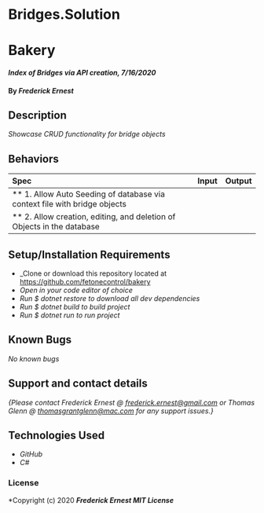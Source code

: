 # Bridges.Solution
# Bakery

#### _Index of Bridges via API creation, 7/16/2020_

#### By _**Frederick Ernest**_

## Description

_Showcase CRUD functionality for bridge objects_

## Behaviors

| Spec | Input | Output |
| :-------------      | :------------- | :------------- |
| ** 1. Allow Auto Seeding of database via context file with bridge objects|
| ** 2. Allow creation, editing, and deletion of Objects in the database|

## Setup/Installation Requirements

* _Clone or download this repository located at https://github.com/fetonecontrol/bakery
* _Open in your code editor of choice_
* _Run $ dotnet restore to download all dev dependencies_
* _Run $ dotnet build to build project_
* _Run $ dotnet run to run project_

## Known Bugs

_No known bugs_

## Support and contact details

_{Please contact Frederick Ernest @ frederick.ernest@gmail.com or Thomas Glenn @ thomasgrantglenn@mac.com for any support issues.}_

## Technologies Used

* _GitHub_
* _C#_

### License

*Copyright (c) 2020 **_Frederick Ernest MIT License_**
